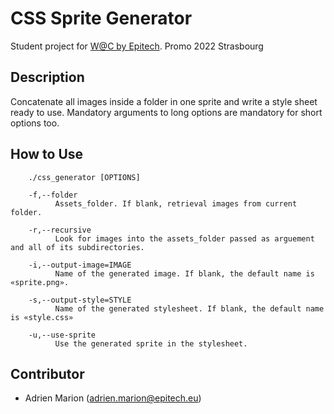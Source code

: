 # CSS Sprite Generator
Student project for [W@C by Epitech](https://www.webacademie.org/). Promo 2022 Strasbourg

## Description

Concatenate all images inside a folder in one sprite and write a style sheet ready to use.
Mandatory arguments to long options are mandatory for short options too.

## How to Use

```
    ./css_generator [OPTIONS]

    -f,--folder
          Assets_folder. If blank, retrieval images from current folder.

    -r,--recursive
          Look for images into the assets_folder passed as arguement and all of its subdirectories.

    -i,--output-image=IMAGE
          Name of the generated image. If blank, the default name is «sprite.png».

    -s,--output-style=STYLE
          Name of the generated stylesheet. If blank, the default name is «style.css»
          
    -u,--use-sprite
          Use the generated sprite in the stylesheet.
```
## Contributor

- Adrien Marion (<adrien.marion@epitech.eu>)
